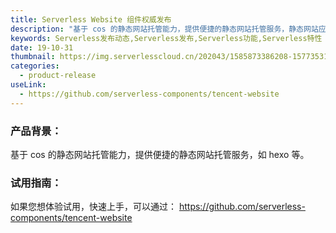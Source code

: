 ```yaml
---
title: Serverless Website 组件权威发布
description: "基于 cos 的静态网站托管能力，提供便捷的静态网站托管服务，静态网站应用调用了基础的腾讯云 COS 组件，可以快速部署静态网站页面到对象存储 COS 中，并生成域名供访问。"
keywords: Serverless发布动态,Serverless发布,Serverless功能,Serverless特性
date: 19-10-31
thumbnail: https://img.serverlesscloud.cn/202043/1585873386208-1577353111488_website.png
categories:
  - product-release
useLink: 
  - https://github.com/serverless-components/tencent-website
---
```


### **产品背景**：
基于 cos 的静态网站托管能力，提供便捷的静态网站托管服务，如 hexo 等。 

### **试用指南**：
如果您想体验试用，快速上手，可以通过：
https://github.com/serverless-components/tencent-website







